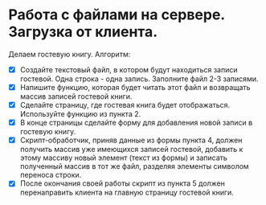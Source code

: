 **Работа с файлами на сервере. Загрузка от клиента.**
=================================

Делаем гостевую книгу. Алгоритм:
- [x] Создайте текстовый файл, в котором будут находиться записи гостевой. Одна строка - одна запись. Заполните файл 2-3 записями.
- [x] Напишите функцию, которая будет читать этот файл и возвращать массив записей гостевой книги.
- [x] Сделайте страницу, где гостевая книга будет отображаться. Используйте функцию из пункта 2.
- [x] В конце страницы сделайте форму для добавления новой записи в гостевую книгу.
- [x] Скрипт-обработчик, приняв данные из формы пункта 4, должен получить массив уже имеющихся записей гостевой, добавить к этому массиву новый элемент (текст из формы) и записать полученный массив в тот же файл, разделяя элементы символом переноса строки.
- [x] После окончания своей работы скрипт из пункта 5 должен перенаправить клиента на главную страницу гостевой книги.